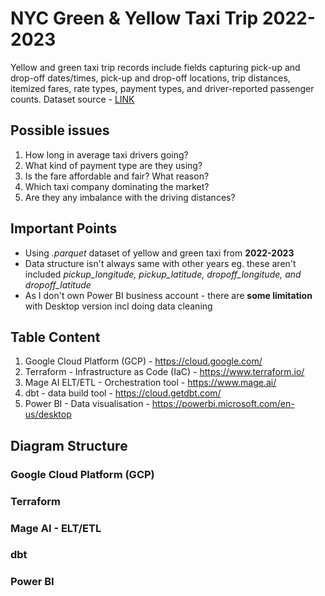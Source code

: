 # NYC Green & Yellow Taxi Trip 2022-2023
Yellow and green taxi trip records include fields capturing pick-up and drop-off dates/times, pick-up and drop-off locations, trip distances, itemized fares, rate types, payment types, and driver-reported passenger counts. Dataset source - [LINK](https://www.nyc.gov/site/tlc/about/tlc-trip-record-data.page)

## Possible issues 
1. How long in average taxi drivers going?
2. What kind of payment type are they using?
3. Is the fare affordable and fair? What reason?
4. Which taxi company dominating the market?
5. Are they any imbalance with the driving distances?
 

## Important Points
* Using *.parquet* dataset of yellow and green taxi from **2022-2023** 
* Data structure isn't always same with other years eg. these aren't included *pickup_longitude, pickup_latitude, dropoff_longitude, and dropoff_latitude*
* As I don't own Power BI business account - there are **some limitation** with Desktop version incl doing data cleaning

## Table Content
1. Google Cloud Platform (GCP) - https://cloud.google.com/
2. Terraform - Infrastructure as Code (IaC) - https://www.terraform.io/
3. Mage AI ELT/ETL - Orchestration tool - https://www.mage.ai/
4. dbt - data build tool - https://cloud.getdbt.com/
5. Power BI - Data visualisation - https://powerbi.microsoft.com/en-us/desktop

## Diagram Structure

### Google Cloud Platform (GCP)

### Terraform

### Mage AI - ELT/ETL

### dbt 

### Power BI

